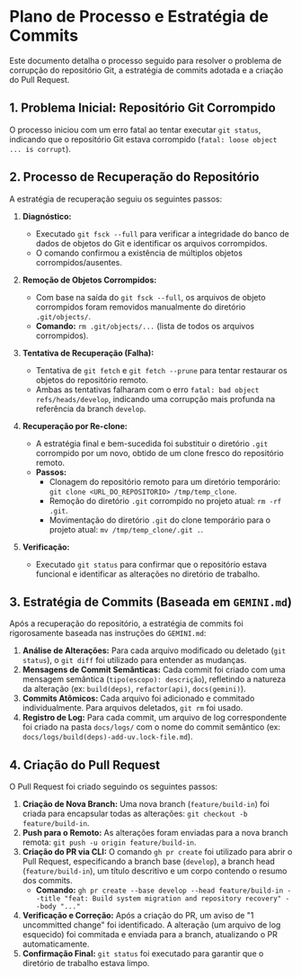 # Plano de Processo e Estratégia de Commits

Este documento detalha o processo seguido para resolver o problema de corrupção do repositório Git, a estratégia de commits adotada e a criação do Pull Request.

## 1. Problema Inicial: Repositório Git Corrompido

O processo iniciou com um erro fatal ao tentar executar `git status`, indicando que o repositório Git estava corrompido (`fatal: loose object ... is corrupt`).

## 2. Processo de Recuperação do Repositório

A estratégia de recuperação seguiu os seguintes passos:

1.  **Diagnóstico:**
    *   Executado `git fsck --full` para verificar a integridade do banco de dados de objetos do Git e identificar os arquivos corrompidos.
    *   O comando confirmou a existência de múltiplos objetos corrompidos/ausentes.

2.  **Remoção de Objetos Corrompidos:**
    *   Com base na saída do `git fsck --full`, os arquivos de objeto corrompidos foram removidos manualmente do diretório `.git/objects/`.
    *   **Comando:** `rm .git/objects/...` (lista de todos os arquivos corrompidos).

3.  **Tentativa de Recuperação (Falha):**
    *   Tentativa de `git fetch` e `git fetch --prune` para tentar restaurar os objetos do repositório remoto.
    *   Ambas as tentativas falharam com o erro `fatal: bad object refs/heads/develop`, indicando uma corrupção mais profunda na referência da branch `develop`.

4.  **Recuperação por Re-clone:**
    *   A estratégia final e bem-sucedida foi substituir o diretório `.git` corrompido por um novo, obtido de um clone fresco do repositório remoto.
    *   **Passos:**
        *   Clonagem do repositório remoto para um diretório temporário: `git clone <URL_DO_REPOSITORIO> /tmp/temp_clone`.
        *   Remoção do diretório `.git` corrompido no projeto atual: `rm -rf .git`.
        *   Movimentação do diretório `.git` do clone temporário para o projeto atual: `mv /tmp/temp_clone/.git .`.

5.  **Verificação:**
    *   Executado `git status` para confirmar que o repositório estava funcional e identificar as alterações no diretório de trabalho.

## 3. Estratégia de Commits (Baseada em `GEMINI.md`)

Após a recuperação do repositório, a estratégia de commits foi rigorosamente baseada nas instruções do `GEMINI.md`:

1.  **Análise de Alterações:** Para cada arquivo modificado ou deletado (`git status`), o `git diff` foi utilizado para entender as mudanças.
2.  **Mensagens de Commit Semânticas:** Cada commit foi criado com uma mensagem semântica (`tipo(escopo): descrição`), refletindo a natureza da alteração (ex: `build(deps)`, `refactor(api)`, `docs(gemini)`).
3.  **Commits Atômicos:** Cada arquivo foi adicionado e commitado individualmente. Para arquivos deletados, `git rm` foi usado.
4.  **Registro de Log:** Para cada commit, um arquivo de log correspondente foi criado na pasta `docs/logs/` com o nome do commit semântico (ex: `docs/logs/build(deps)-add-uv.lock-file.md`).

## 4. Criação do Pull Request

O Pull Request foi criado seguindo os seguintes passos:

1.  **Criação de Nova Branch:** Uma nova branch (`feature/build-in`) foi criada para encapsular todas as alterações: `git checkout -b feature/build-in`.
2.  **Push para o Remoto:** As alterações foram enviadas para a nova branch remota: `git push -u origin feature/build-in`.
3.  **Criação do PR via CLI:** O comando `gh pr create` foi utilizado para abrir o Pull Request, especificando a branch base (`develop`), a branch head (`feature/build-in`), um título descritivo e um corpo contendo o resumo dos commits.
    *   **Comando:** `gh pr create --base develop --head feature/build-in --title "feat: Build system migration and repository recovery" --body "..."`
4.  **Verificação e Correção:** Após a criação do PR, um aviso de "1 uncommitted change" foi identificado. A alteração (um arquivo de log esquecido) foi commitada e enviada para a branch, atualizando o PR automaticamente.
5.  **Confirmação Final:** `git status` foi executado para garantir que o diretório de trabalho estava limpo.